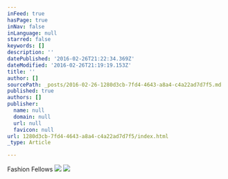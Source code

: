 ```yaml
---
inFeed: true
hasPage: true
inNav: false
inLanguage: null
starred: false
keywords: []
description: ''
datePublished: '2016-02-26T21:22:34.369Z'
dateModified: '2016-02-26T21:19:19.153Z'
title: ''
author: []
sourcePath: _posts/2016-02-26-1280d3cb-7fd4-4643-a8a4-c4a22ad7d7f5.md
published: true
authors: []
publisher:
  name: null
  domain: null
  url: null
  favicon: null
url: 1280d3cb-7fd4-4643-a8a4-c4a22ad7d7f5/index.html
_type: Article

---
```

Fashion Fellows
![](https://the-grid-user-content.s3-us-west-2.amazonaws.com/2381ce38-ffe2-47fb-92f2-f6272db8b984.jpg)
![](https://the-grid-user-content.s3-us-west-2.amazonaws.com/0447ef0d-735a-42fe-a77b-dd5fee4276cb.jpg)